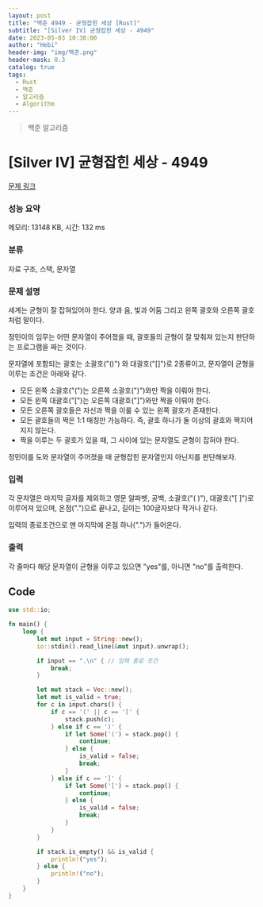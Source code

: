 ```yaml
---
layout: post
title: "백준 4949 - 균형잡힌 세상 [Rust]"
subtitle: "[Silver IV] 균형잡힌 세상 - 4949"
date: 2023-05-03 10:38:00
author: "Hebi"
header-img: "img/백준.png"
header-mask: 0.3
catalog: true
tags:
  - Rust
  - 백준
  - 알고리즘
  - Algorithm
---
```


> 백준 알고리즘

# [Silver IV] 균형잡힌 세상 - 4949

[문제 링크](https://www.acmicpc.net/problem/4949)

### 성능 요약

메모리: 13148 KB, 시간: 132 ms

### 분류

자료 구조, 스택, 문자열

### 문제 설명

<p>세계는 균형이 잘 잡혀있어야 한다. 양과 음, 빛과 어둠 그리고 왼쪽 괄호와 오른쪽 괄호처럼 말이다.</p>

<p>정민이의 임무는 어떤 문자열이 주어졌을 때, 괄호들의 균형이 잘 맞춰져 있는지 판단하는 프로그램을 짜는 것이다.</p>

<p>문자열에 포함되는 괄호는 소괄호("()") 와 대괄호("[]")로 2종류이고, 문자열이 균형을 이루는 조건은 아래와 같다.</p>

<ul>
	<li>모든 왼쪽 소괄호("(")는 오른쪽 소괄호(")")와만 짝을 이뤄야 한다.</li>
	<li>모든 왼쪽 대괄호("[")는 오른쪽 대괄호("]")와만 짝을 이뤄야 한다.</li>
	<li>모든 오른쪽 괄호들은 자신과 짝을 이룰 수 있는 왼쪽 괄호가 존재한다.</li>
	<li>모든 괄호들의 짝은 1:1 매칭만 가능하다. 즉, 괄호 하나가 둘 이상의 괄호와 짝지어지지 않는다.</li>
	<li>짝을 이루는 두 괄호가 있을 때, 그 사이에 있는 문자열도 균형이 잡혀야 한다.</li>
</ul>

<p>정민이를 도와 문자열이 주어졌을 때 균형잡힌 문자열인지 아닌지를 판단해보자.</p>

### 입력

 <p>각 문자열은 마지막 글자를 제외하고 영문 알파벳, 공백, 소괄호("( )"), 대괄호("[ ]")로 이루어져 있으며, 온점(".")으로 끝나고, 길이는 100글자보다 작거나 같다.</p>

<div>입력의 종료조건으로 맨 마지막에 온점 하나(".")가 들어온다.</div>

### 출력

 <p>각 줄마다 해당 문자열이 균형을 이루고 있으면 "yes"를, 아니면 "no"를 출력한다.</p>

## Code

```rs
use std::io;

fn main() {
    loop {
        let mut input = String::new();
        io::stdin().read_line(&mut input).unwrap();

        if input == ".\n" { // 입력 종료 조건
            break;
        }

        let mut stack = Vec::new();
        let mut is_valid = true;
        for c in input.chars() {
            if c == '(' || c == '[' {
                stack.push(c);
            } else if c == ')' {
                if let Some('(') = stack.pop() {
                    continue;
                } else {
                    is_valid = false;
                    break;
                }
            } else if c == ']' {
                if let Some('[') = stack.pop() {
                    continue;
                } else {
                    is_valid = false;
                    break;
                }
            }
        }

        if stack.is_empty() && is_valid {
            println!("yes");
        } else {
            println!("no");
        }
    }
}
```
